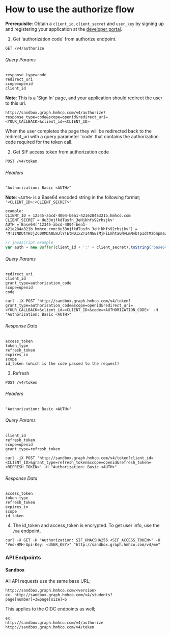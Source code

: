 # How to use the authorize flow
**Prerequisite**: Obtain a `client_id`, `client_secret` and `user_key` by signing up and registering your application at the [developer portal](https://developer.hmhco.com).

1. Get 'authorization code' from authorize endpoint.

  `GET /v4/authorize`

  ###### Query Params
  ```
  response_type=code
  redirect_uri
  scope=openid
  client_id
  ```
  **Note**: This is a 'Sign In' page, and your application should redirect the user to this url.

  `http://sandbox.graph.hmhco.com/v4/authorize?response_type=code&scope=openid&redirect_uri=<YOUR_CALLBACK>&client_id=<CLIENT_ID>`

  When the user completes the page they will be redirected back to the redirect_uri with a query parameter 'code' that contains the authorization code required for the token call.

2. Get SIF access token from authorization code

  `POST /v4/token`

  ###### Headers
  ```
  "Authorization: Basic <AUTH>"
  ```
  **Note**: `<AUTH>` is a Base64 encoded string in the following format; `'<CLIENT_ID>:<CLIENT_SECRET>'`

  ```
  example:
  CLIENT_ID = 12345-abcd-4004-bea1-421e284a321b.hmhco.com
  CLIENT_SECRET = Hu33njfkdTusfn_3eHjkhfs92rhsjkv'
  AUTH = Base64('12345-abcd-4004-bea1-421e284a321b.hmhco.com:Hu33njfkdTusfn_3eHjkhfs92rhsjkv') = 'MTIzNDUtYWJjZC00MDA0LWJlYTEtNDIxZTI4NGEzMjFiLmhtaGNvLmNvbTpIdTMzbmpma2RUdXNmbl8zZUhqa2hmczkycmhzamt2'
  ```

  ``` javascript
  // javascript example
  var auth = new Buffer(client_id + ':' + client_secret).toString('base64');
  ```

  ###### Query Params
  ```
  redirect_uri
  client_id
  grant_type=authorization_code
  scope=openid
  code
  ```
  `curl -iX POST 'http://sandbox.graph.hmhco.com/v4/token?grant_type=authorization_code&scope=openid&redirect_uri=<YOUR_CALLBACK>&client_id=<CLIENT_ID>&code=<AUTHORIZATION_CODE>' -H "Authorization: Basic <AUTH>"`

  ###### Response Data
  ```
  access_token
  token_type
  refresh_token
  expires_in
  scope
  id_token (which is the code passed to the request)
  ```
3. Refresh

  `POST /v4/token`

  ###### Headers
  ```
  "Authorization: Basic <AUTH>"
  ```
  ###### Query Params
  ```
  client_id
  refresh_token
  scope=openid
  grant_type=refresh_token
  ```
  `curl -iX POST 'http://sandbox.graph.hmhco.com/v4/token?client_id=<CLIENT_ID>&grant_type=refresh_token&scope=openid&refresh_token=<REFRESH_TOKEN>' -H "Authorization: Basic <AUTH>"`

  ###### Response Data
  ```
  access_token
  token_type
  refresh_token
  expires_in
  scope
  id_token
  ```

4. The id_token and access_token is encrypted. To get user info, use the `/me` endpoint.

  `curl -X GET -H "Authorization: SIF_HMACSHA256 <SIF_ACCESS_TOKEN>" -H "Vnd-HMH-Api-Key: <USER_KEY>" "http://sandbox.graph.hmhco.com/v4/me"`


### API Endpoints
#### Sandbox
All API requests use the same base URL;

    http://sandbox.graph.hmhco.com/<version>
    ex. http://sandbox.graph.hmhco.com/v4/students?page[number]=3&page[size]=5

This applies to the OIDC endpoints as well;

    ex.
    http://sandbox.graph.hmhco.com/v4/authorize
    http://sandbox.graph.hmhco.com/v4/token